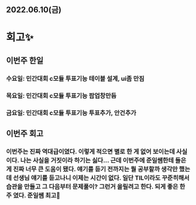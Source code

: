## 2022.06.10(금)
# 회고✨

## 이번주 한일

### 수요일: 민간대회 c모듈 투표기능 테이블 설계, ui좀 만짐

### 목요일: 민간대회 c모듈 투표기능 팝업창만듬

### 금요일: 민간대회 c모듈 투표기능 투표추가, 안건추가

## 이번주 회고
### 이번주는 진짜 역대급이였다. 이렇게 적으면 별로 한 게 없어 보이는데 사실이다. 나는 사실을 거짓이라 하기는 싫다… 근데 이번주에 준일쌤한테 들은게 진짜 너무 큰 도움이 됐다. 얘기를 듣기 전까지는 뭘 공부할까 생각만 했는데 선생님 얘기를 듣고나니 이제는 시간이 없다. 일단 TIL이라도 꾸준히해서 습관을 만들고 그 다음부터 문제풀이? 그런거 올릴려고 한다. 되게 좋은 한 주 였다. 준일쌤 최고🎉
